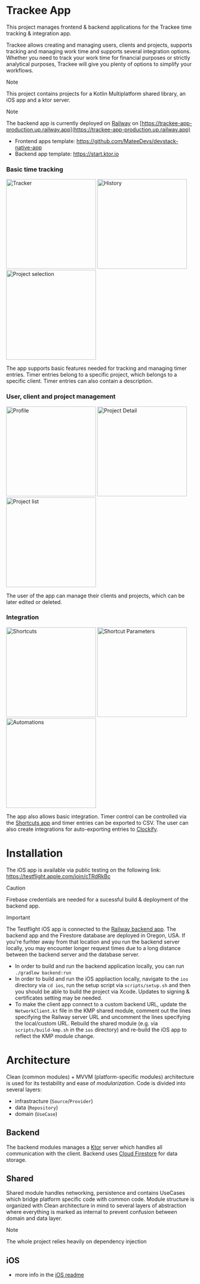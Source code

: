 # Trackee App

This project manages frontend & backend applications for the Trackee time tracking & integration app.

Trackee allows creating and managing users, clients and projects, supports tracking and managing work time and supports several integration options. Whether you need to track your work time for financial purposes or strictly analytical purposes, Trackee will give you plenty of options to simplify your workflows.

> [!NOTE]
> This project contains projects for a Kotlin Multiplatform shared library, an iOS app and a ktor server.

> [!NOTE]
> The backend app is currently deployed on [Railway](https://railway.app) on [https://trackee-app-production.up.railway.app](https://trackee-app-production.up.railway.app)

- Frontend apps template: https://github.com/MateeDevs/devstack-native-app
- Backend app template: https://start.ktor.io

### Basic time tracking

<img width=240px alt="Tracker" src="other/images/tracker.png"> <img width=240px alt="History" src=other/images/history.png> <img width=240px alt="Project selection" src=other/images/project-selection.png>

The app supports basic features needed for tracking and managing timer entries. Timer entries belong to a specific project, which belongs to a specific client. Timer entries can also contain a description.

### User, client and project management

<img width=240px alt="Profile" src="other/images/profile.png"> <img width=240px alt="Project Detail" src=other/images/project-detail.png> <img width=240px alt="Project list" src=other/images/project-list.png>

The user of the app can manage their clients and projects, which can be later edited or deleted.

### Integration

<img width=240px alt="Shortcuts" src="other/images/shortcuts.png"> <img width=240px alt="Shortcut Parameters" src=other/images/new-shortcut-params.png> <img width=240px alt="Automations" src=other/images/automations.png>

The app also allows basic integration. Timer control can be controlled via the [Shortcuts app](https://support.apple.com/guide/shortcuts/welcome/ios) and timer entries can be exported to CSV. The user can also create integrations for auto-exporting entries to [Clockify](https://clockify.me).

# Installation

The iOS app is available via public testing on the following link: https://testflight.apple.com/join/cTRdRkBc

> [!CAUTION]
> Firebase credentials are needed for a sucessful build & deployment of the backend app.

> [!IMPORTANT]
> The Testflight iOS app is connected to the [Railway backend app](https://trackee-app-production.up.railway.app). The backend app and the Firestore database are deployed in Oregon, USA. If you're furhter away from that location and you run the backend server locally, you may encounter longer request times due to a long distance between the backend server and the database server.

- In order to build and run the backend application locally, you can run `./gradlew backend:run`
- In order to build and run the iOS appliaction locally, navigate to the `ios` directory via `cd ios`, run the setup script via `scripts/setup.sh` and then you should be able to build the project via Xcode. Updates to signing & certificates setting may be needed.
- To make the client app connect to a custom backend URL, update the `NetworkClient.kt` file in the KMP shared module, comment out the lines specifying the Railway server URL and uncomment the lines specifying the local/custom URL. Rebuild the shared module (e.g. via `scripts/build-kmp.sh` in the `ios` directory) and re-build the iOS app to reflect the KMP module change.

# Architecture

Clean (common modules) + MVVM (platform-specific modules) architecture is used for its testability and ease of _modularization_. Code is divided into several layers:

- infrastracture (`Source`/`Provider`)
- data (`Repository`)
- domain (`UseCase`)

## Backend

The backend modules manages a [Ktor](https://ktor.io) server which handles all communication with the client. Backend uses [Cloud Firestore](https://firebase.google.com/products/firestore) for data storage.

## Shared

Shared module handles networking, persistence and contains UseCases which bridge platform specific code with common code. Module structure is organized with Clean architecture in mind to several layers of abstraction where everything is marked as internal to prevent confusion between domain and data layer.

> [!NOTE]
> The whole project relies heavily on dependency injection

## iOS
- more info in the [iOS readme](ios/README.md)
